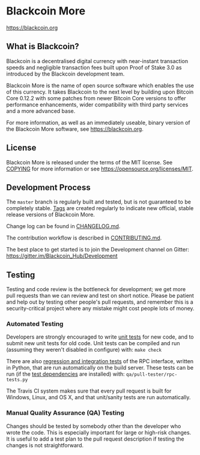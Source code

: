 Blackcoin More
=====================================

https://blackcoin.org

What is Blackcoin?
----------------

Blackcoin is a decentralised digital currency with near-instant transaction speeds and negligible transaction fees built upon Proof of Stake 3.0 as
introduced by the Blackcoin development team.

Blackcoin More is the name of open source software which enables the use of this currency. It takes Blackcoin to the next level by building upon
Bitcoin Core 0.12.2 with some patches from newer Bitcoin Core versions to offer performance enhancements, wider compatibility with third party services and a more advanced base.

For more information, as well as an immediately useable, binary version of the Blackcoin More software, see https://blackcoin.org.

License
-------

Blackcoin More is released under the terms of the MIT license. See [COPYING](COPYING) for more
information or see https://opensource.org/licenses/MIT.

Development Process
-------------------

The `master` branch is regularly built and tested, but is not guaranteed to be
completely stable. [Tags](https://gitlab.com/blackcoin/blackcoin-more/tags) are created
regularly to indicate new official, stable release versions of Blackcoin More.

Change log can be found in [CHANGELOG.md](CHANGELOG.md).

The contribution workflow is described in [CONTRIBUTING.md](CONTRIBUTING.md).

The best place to get started is to join the Development channel on Gitter: https://gitter.im/Blackcoin_Hub/Development

Testing
-------

Testing and code review is the bottleneck for development; we get more pull
requests than we can review and test on short notice. Please be patient and help out by testing
other people's pull requests, and remember this is a security-critical project where any mistake might cost people
lots of money.

### Automated Testing

Developers are strongly encouraged to write [unit tests](/doc/unit-tests.md) for new code, and to
submit new unit tests for old code. Unit tests can be compiled and run
(assuming they weren't disabled in configure) with: `make check`

There are also [regression and integration tests](/qa) of the RPC interface, written
in Python, that are run automatically on the build server.
These tests can be run (if the [test dependencies](/qa) are installed) with: `qa/pull-tester/rpc-tests.py`

The Travis CI system makes sure that every pull request is built for Windows, Linux, and OS X, and that unit/sanity tests are run automatically.

### Manual Quality Assurance (QA) Testing

Changes should be tested by somebody other than the developer who wrote the
code. This is especially important for large or high-risk changes. It is useful
to add a test plan to the pull request description if testing the changes is
not straightforward.

